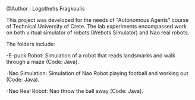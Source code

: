 @Author : Logothetis Fragkoulis

This project was developed for the needs of "Autonomous Agents" course of Technical University of Crete.
The lab experiments encompassed work on both virtual simulator of robots (Webots Simulator) and Nao real robots.

The folders include:

-E-puck Robot: Simulation of a robot that reads landsmarks and walk through a maze (Code: Java).

-Nao Simulation: Simulation of Nao Robot playing football and working out (Code: Java).

-Nao Real Robot: Νao throw the ball away (Code: Java).

